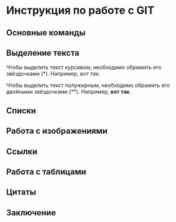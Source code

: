 # Инструкция по работе с GIT

## Основные команды

## Выделение текста

Чтобы выделить текст курсивом, необходимо обрамить его звёздочками (*). Например, *вот так*.

Чтобы выделить текст полужирным, необходимо обрамить его двойными звёздочками (**).
Например, **вот так**.
## Списки

## Работа с изображениями

## Ссылки 

## Работа с таблицами

## Цитаты 

## Заключение

